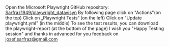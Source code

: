 Open the Microsoft Playwright GitHub repository: [Sarfraz1949/playwright_datavisyn](https://github.com/Sarfraz1949/playwright_datavisyn)
By following page click on "Actions"(on the top)
Click on „Playwright Tests“ (on the left)
Click on "Update playwright.yml" (in the middle)
To see the test results, you can download the playwright-report (at the bottom of the page)
I wish you "Happy Testing session" and thanks in advanced for you feedback on josef.sarfraz@gmail.com
